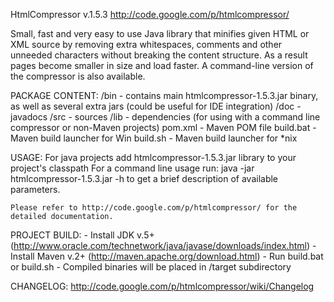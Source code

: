 HtmlCompressor v.1.5.3
http://code.google.com/p/htmlcompressor/
	
Small, fast and very easy to use Java library that minifies given HTML or XML source by removing extra whitespaces, comments and other unneeded characters without breaking the content structure. As a result pages become smaller in size and load faster. A command-line version of the compressor is also available. 


PACKAGE CONTENT:
	/bin - contains main htmlcompressor-1.5.3.jar binary, 
			as well as several extra jars (could be useful for IDE integration)
	/doc - javadocs
	/src - sources
	/lib - dependencies (for using with a command line compressor or non-Maven projects)
	pom.xml - Maven POM file
	build.bat - Maven build launcher for Win
	build.sh - Maven build launcher for *nix
	

USAGE:
	For java projects add htmlcompressor-1.5.3.jar library to your project's classpath
	For a command line usage run:
		java -jar htmlcompressor-1.5.3.jar -h
	to get a brief description of available parameters.
	
	Please refer to http://code.google.com/p/htmlcompressor/ for the detailed documentation.
	

PROJECT BUILD:
	- Install JDK v.5+ (http://www.oracle.com/technetwork/java/javase/downloads/index.html)
	- Install Maven v.2+ (http://maven.apache.org/download.html)
	- Run build.bat or build.sh
	- Compiled binaries will be placed in /target subdirectory


CHANGELOG:
	http://code.google.com/p/htmlcompressor/wiki/Changelog
